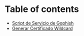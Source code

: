 # Table of contents

* [Script de Servicio de Gophish](README.md)
* [Generar Certificado Wildcard](generar-certificado-wildcard.md)


